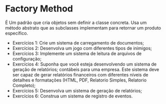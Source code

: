 # Factory Method


É Um padrão que cria objetos sem definir a classe concreta. Usa um método abstrato que as subclasses implementam para retornar um produto específico.


- Exercícios 1: Crie um sistema de carregamento de documentos;
- Exercícios 2: Desenvolva um jogo com diferentes tipos de inimigos;
- Exercícios 3: Implemente um sistema de leitura de arquivos de configuração;
- Exercícios 4: Suponha que você esteja desenvolvendo um sistema de geração de relatórios;
contábeis para uma empresa. Este sistema deve ser capaz de gerar relatórios
financeiros com diferentes níveis de detalhes e formatações (HTML, PDF, Relatorio
Simples, Relatorio Completo);
- Exercícios 5: Desenvolva um sistema de geração de relatórios;
- Exercícios 6: Construa um sistema de registro de eventos.


